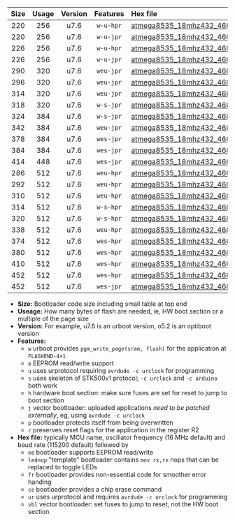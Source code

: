 |Size|Usage|Version|Features|Hex file|
|:-:|:-:|:-:|:-:|:--|
|220|256|u7.6|`w-u-hpr`|[atmega8535_18mhz432_460800bps_ur.hex](https://raw.githubusercontent.com/stefanrueger/urboot/main/atmega8535_18mhz432_460800bps_ur.hex)|
|220|256|u7.6|`w-u-jpr`|[atmega8535_18mhz432_460800bps_ur_vbl.hex](https://raw.githubusercontent.com/stefanrueger/urboot/main/atmega8535_18mhz432_460800bps_ur_vbl.hex)|
|226|256|u7.6|`w-u-hpr`|[atmega8535_18mhz432_460800bps_lednop_ur.hex](https://raw.githubusercontent.com/stefanrueger/urboot/main/atmega8535_18mhz432_460800bps_lednop_ur.hex)|
|226|256|u7.6|`w-u-jpr`|[atmega8535_18mhz432_460800bps_lednop_ur_vbl.hex](https://raw.githubusercontent.com/stefanrueger/urboot/main/atmega8535_18mhz432_460800bps_lednop_ur_vbl.hex)|
|290|320|u7.6|`weu-jpr`|[atmega8535_18mhz432_460800bps_ee_ur_vbl.hex](https://raw.githubusercontent.com/stefanrueger/urboot/main/atmega8535_18mhz432_460800bps_ee_ur_vbl.hex)|
|296|320|u7.6|`weu-jpr`|[atmega8535_18mhz432_460800bps_ee_lednop_ur_vbl.hex](https://raw.githubusercontent.com/stefanrueger/urboot/main/atmega8535_18mhz432_460800bps_ee_lednop_ur_vbl.hex)|
|314|320|u7.6|`weu-jpr`|[atmega8535_18mhz432_460800bps_ee_lednop_fr_ur_vbl.hex](https://raw.githubusercontent.com/stefanrueger/urboot/main/atmega8535_18mhz432_460800bps_ee_lednop_fr_ur_vbl.hex)|
|318|320|u7.6|`w-s-jpr`|[atmega8535_18mhz432_460800bps_vbl.hex](https://raw.githubusercontent.com/stefanrueger/urboot/main/atmega8535_18mhz432_460800bps_vbl.hex)|
|324|384|u7.6|`w-s-jpr`|[atmega8535_18mhz432_460800bps_lednop_vbl.hex](https://raw.githubusercontent.com/stefanrueger/urboot/main/atmega8535_18mhz432_460800bps_lednop_vbl.hex)|
|342|384|u7.6|`weu-jpr`|[atmega8535_18mhz432_460800bps_ee_lednop_fr_ce_ur_vbl.hex](https://raw.githubusercontent.com/stefanrueger/urboot/main/atmega8535_18mhz432_460800bps_ee_lednop_fr_ce_ur_vbl.hex)|
|378|384|u7.6|`wes-jpr`|[atmega8535_18mhz432_460800bps_ee_vbl.hex](https://raw.githubusercontent.com/stefanrueger/urboot/main/atmega8535_18mhz432_460800bps_ee_vbl.hex)|
|384|384|u7.6|`wes-jpr`|[atmega8535_18mhz432_460800bps_ee_lednop_vbl.hex](https://raw.githubusercontent.com/stefanrueger/urboot/main/atmega8535_18mhz432_460800bps_ee_lednop_vbl.hex)|
|414|448|u7.6|`wes-jpr`|[atmega8535_18mhz432_460800bps_ee_lednop_fr_vbl.hex](https://raw.githubusercontent.com/stefanrueger/urboot/main/atmega8535_18mhz432_460800bps_ee_lednop_fr_vbl.hex)|
|286|512|u7.6|`weu-hpr`|[atmega8535_18mhz432_460800bps_ee_ur.hex](https://raw.githubusercontent.com/stefanrueger/urboot/main/atmega8535_18mhz432_460800bps_ee_ur.hex)|
|292|512|u7.6|`weu-hpr`|[atmega8535_18mhz432_460800bps_ee_lednop_ur.hex](https://raw.githubusercontent.com/stefanrueger/urboot/main/atmega8535_18mhz432_460800bps_ee_lednop_ur.hex)|
|310|512|u7.6|`weu-hpr`|[atmega8535_18mhz432_460800bps_ee_lednop_fr_ur.hex](https://raw.githubusercontent.com/stefanrueger/urboot/main/atmega8535_18mhz432_460800bps_ee_lednop_fr_ur.hex)|
|314|512|u7.6|`w-s-hpr`|[atmega8535_18mhz432_460800bps.hex](https://raw.githubusercontent.com/stefanrueger/urboot/main/atmega8535_18mhz432_460800bps.hex)|
|320|512|u7.6|`w-s-hpr`|[atmega8535_18mhz432_460800bps_lednop.hex](https://raw.githubusercontent.com/stefanrueger/urboot/main/atmega8535_18mhz432_460800bps_lednop.hex)|
|338|512|u7.6|`weu-hpr`|[atmega8535_18mhz432_460800bps_ee_lednop_fr_ce_ur.hex](https://raw.githubusercontent.com/stefanrueger/urboot/main/atmega8535_18mhz432_460800bps_ee_lednop_fr_ce_ur.hex)|
|374|512|u7.6|`wes-hpr`|[atmega8535_18mhz432_460800bps_ee.hex](https://raw.githubusercontent.com/stefanrueger/urboot/main/atmega8535_18mhz432_460800bps_ee.hex)|
|380|512|u7.6|`wes-hpr`|[atmega8535_18mhz432_460800bps_ee_lednop.hex](https://raw.githubusercontent.com/stefanrueger/urboot/main/atmega8535_18mhz432_460800bps_ee_lednop.hex)|
|410|512|u7.6|`wes-hpr`|[atmega8535_18mhz432_460800bps_ee_lednop_fr.hex](https://raw.githubusercontent.com/stefanrueger/urboot/main/atmega8535_18mhz432_460800bps_ee_lednop_fr.hex)|
|452|512|u7.6|`wes-hpr`|[atmega8535_18mhz432_460800bps_ee_lednop_fr_ce.hex](https://raw.githubusercontent.com/stefanrueger/urboot/main/atmega8535_18mhz432_460800bps_ee_lednop_fr_ce.hex)|
|452|512|u7.6|`wes-jpr`|[atmega8535_18mhz432_460800bps_ee_lednop_fr_ce_vbl.hex](https://raw.githubusercontent.com/stefanrueger/urboot/main/atmega8535_18mhz432_460800bps_ee_lednop_fr_ce_vbl.hex)|

- **Size:** Bootloader code size including small table at top end
- **Useage:** How many bytes of flash are needed, ie, HW boot section or a multiple of the page size
- **Version:** For example, u7.6 is an urboot version, o5.2 is an optiboot version
- **Features:**
  + `w` urboot provides `pgm_write_page(sram, flash)` for the application at `FLASHEND-4+1`
  + `e` EEPROM read/write support
  + `u` uses urprotocol requiring `avrdude -c urclock` for programming
  + `s` uses skeleton of STK500v1 protocol; `-c urclock` and `-c arduino` both work
  + `h` hardware boot section: make sure fuses are set for reset to jump to boot section
  + `j` vector bootloader: uploaded applications *need to be patched externally*, eg, using `avrdude -c urclock`
  + `p` bootloader protects itself from being overwritten
  + `r` preserves reset flags for the application in the register R2
- **Hex file:** typically MCU name, oscillator frequency (16 MHz default) and baud rate (115200 default) followed by
  + `ee` bootloader supports EEPROM read/write
  + `lednop` "template" bootloader contains `mov rx,rx` nops that can be replaced to toggle LEDs
  + `fr` bootloader provides non-essential code for smoother error handing
  + `ce` bootloader provides a chip erase command
  + `ur` uses urprotocol and requires `avrdude -c urclock` for programming
  + `vbl` vector bootloader: set fuses to jump to reset, not the HW boot section
